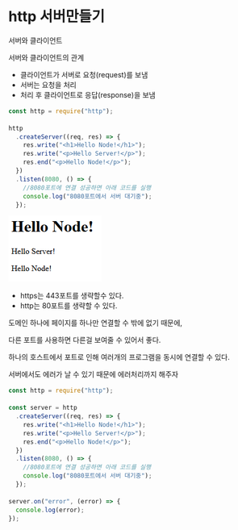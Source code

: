 # http 서버만들기

서버와 클라이언트 

서버와 클라이언트의 관계

* 클라이언트가 서버로 요청\(request\)를 보냄
* 서버는 요청을 처리
* 처리 후 클라이언트로 응답\(response\)을 보냄

```javascript
const http = require("http");

http
  .createServer((req, res) => {
    res.write("<h1>Hello Node!</h1>");
    res.write("<p>Hello Server!</p>");
    res.end("<p>Hello Node!</p>");
  })
  .listen(8080, () => {
    //8080포트에 연결 성공하면 아래 코드를 실행
    console.log("8080포트에서 서버 대기중");
  });
```

![](../.gitbook/assets/image%20%288%29.png)

* https는 443포트를 생략할수 있다.
* http는 80포트를 생략할 수 있다.

도메인 하나에 페이지를 하나만 연결할 수 밖에 없기 때문에, 

다른 포트를 사용하면 다른걸 보여줄 수 있어서 좋다. 

하나의 호스트에서 포트로 인해 여러개의 프로그램을 동시에 연결할 수 있다. 



서버에서도 에러가 날 수 있기 때문에 에러처리까지 해주자

```javascript
const http = require("http");

const server = http
  .createServer((req, res) => {
    res.write("<h1>Hello Node!</h1>");
    res.write("<p>Hello Server!</p>");
    res.end("<p>Hello Node!</p>");
  })
  .listen(8080, () => {
    //8080포트에 연결 성공하면 아래 코드를 실행
    console.log("8080포트에서 서버 대기중");
  });

server.on("error", (error) => {
  console.log(error);
});

```

